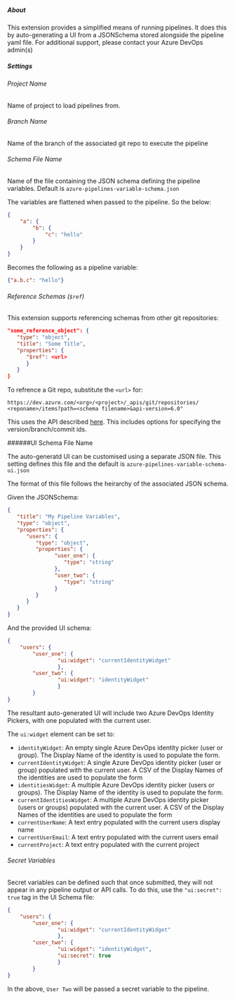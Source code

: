 ##### About

This extension provides a simplified means of running pipelines. It does this by auto-generating a UI from a JSONSchema stored alongside the pipeline yaml file. For additional support, please contact your Azure DevOps admin(s) 

#####  Settings 
               
###### Project Name

Name of project to load pipelines from.

###### Branch Name

Name of the branch of the associated git repo to execute the pipeline

###### Schema File Name

Name of the file containing the JSON schema defining the pipeline variables. Default is `azure-pipelines-variable-schema.json`

The variables are flattened when passed to the pipeline. So the below:

```json
{
    "a": {
        "b": {
            "c": "hello"
        }
    }
}
```

Becomes the following as a pipeline variable: 

```json
{"a.b.c": "hello"}
```

###### Reference Schemas (`$ref`)

This extension supports referencing schemas from other git repositories:

```json
"some_reference_object": {
   "type": "object",
   "title": "Some Title",
   "properties": {
      "$ref": <url> 
      }
   }       
}
```
To refrence a Git repo, substitute the `<url>` for:

`https://dev.azure.com/<org>/<project>/_apis/git/repositories/ <reponame>/items?path=<schema filename>&api-version=6.0"`

This uses the API described [here]("https://docs.microsoft.com/en-us/rest/api/azure/devops/git/items/get?view=azure-devops-rest-6.0"). This includes options for specifying the version/branch/commit ids.


######UI Schema File Name

The auto-generatd UI can be customised using a separate JSON file. This setting defines this file and the default is `azure-pipelines-variable-schema-ui.json`

The format of this file follows the heirarchy of the associated JSON schema.

Given the JSONSchema:

```json
{
   "title": "My Pipeline Variables",
   "type": "object",
   "properties": {
      "users": {
         "type": "object",
         "properties": {
               "user_one": {
                  "type": "string"
               },
               "user_two": {
                  "type": "string"
               }
         }
      }
   }
}
```
And the provided UI schema:

```json
{
    "users": {
        "user_one": {
                "ui:widget": "currentIdentityWidget"
                },
        "user_two": {
                "ui:widget": "identityWidget"
                }
        }
}
```

The resultant auto-generated UI will include two Azure DevOps Identity Pickers, with one populated with the current user.

The `ui:widget` element can be set to:

- `identityWidget`: An empty single Azure DevOps identity picker (user or group). The Display Name of the identity is used to populate the form.
- `currentIdentityWidget`: A single Azure DevOps identity picker (user or group) populated with the current user. A CSV of the Display Names of the identities are used to populate the form
- `identitiesWidget`: A multiple Azure DevOps identity picker (users or groups). The Display Name of the identity is used to populate the form. 
- `currentIdentitiesWidget`: A multiple Azure DevOps identity picker (users or groups) populated with the current user. A CSV of the Display Names of the identities are used to populate the form
- `currentUserName`: A text entry populated with the current users display name
- `currentUserEmail`: A text entry populated with the current users email
- `currentProject`: A text entry populated with the current project


###### Secret Variables   

 Secret variables can be defined such that once submitted, they will not appear in any pipeline output or API calls. To do this, use the `"ui:secret": true` tag in the UI Schema file: 

```json
{
    "users": {
        "user_one": {
                "ui:widget": "currentIdentityWidget"
                },
        "user_two": {
                "ui:widget": "identityWidget",
                "ui:secret": true
                }
        }
}
```

In the above, `User Two` will be passed a secret variable to the pipeline.
